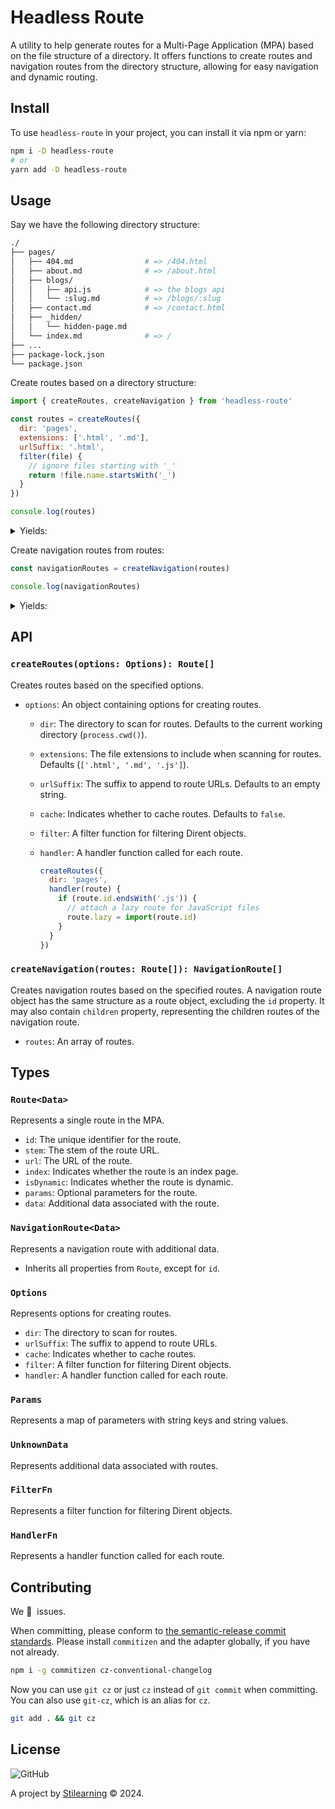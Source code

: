 # Headless Route

A utility to help generate routes for a Multi-Page Application (MPA) based on the file structure of a directory. It offers functions to create routes and navigation routes from the directory structure, allowing for easy navigation and dynamic routing.

## Install

To use `headless-route` in your project, you can install it via npm or yarn:

```bash
npm i -D headless-route
# or
yarn add -D headless-route
```

## Usage

Say we have the following directory structure:

```bash
./
├── pages/
│   ├── 404.md                # => /404.html
│   ├── about.md              # => /about.html
│   ├── blogs/
│   │   ├── api.js            # => the blogs api
│   │   └── :slug.md          # => /blogs/:slug
│   ├── contact.md            # => /contact.html
│   ├── _hidden/
│   │   └── hidden-page.md
│   └── index.md              # => /
├── ...
├── package-lock.json
└── package.json
```

Create routes based on a directory structure:

```js
import { createRoutes, createNavigation } from 'headless-route'

const routes = createRoutes({
  dir: 'pages',
  extensions: ['.html', '.md'],
  urlSuffix: '.html',
  filter(file) {
    // ignore files starting with '_'
    return !file.name.startsWith('_')
  }
})

console.log(routes)
```

<details>
<summary>Yields:</summary>

```js
;[
  {
    id: 'pages/404.md',
    stem: '404',
    url: '/404.html',
    index: false,
    isDynamic: false
  },
  {
    id: 'pages/about.md',
    stem: 'about',
    url: '/about.html',
    index: false,
    isDynamic: false
  },
  {
    id: 'pages/blogs/:slug.md',
    stem: 'blogs/:slug',
    url: '/blogs/:slug.html',
    index: false,
    isDynamic: true,
    params: { ':slug': '/blogs/:slug' }
  },
  {
    id: 'pages/contact.md',
    stem: 'contact',
    url: '/contact.html',
    index: false,
    isDynamic: false
  },
  {
    id: 'pages/index.md',
    stem: 'index',
    url: '/index.html',
    index: true,
    isDynamic: false
  }
]
```

</details>

Create navigation routes from routes:

```js
const navigationRoutes = createNavigation(routes)

console.log(navigationRoutes)
```

<details>
<summary>Yields:</summary>

```js
;[
  {
    stem: '404',
    url: '/404.html',
    index: false,
    isDynamic: false
  },
  {
    stem: 'about',
    url: '/about.html',
    index: false,
    isDynamic: false
  },
  {
    stem: 'blogs',
    url: '/blogs',
    index: true,
    isDynamic: false,
    children: [
      {
        stem: 'blogs/:slug',
        url: '/blogs/:slug.html',
        index: false,
        isDynamic: true,
        params: {
          ':slug': '/blogs/:slug'
        }
      }
    ]
  },
  {
    stem: 'contact',
    url: '/contact.html',
    index: false,
    isDynamic: false
  },
  {
    stem: 'index',
    url: '/index.html',
    index: true,
    isDynamic: false
  }
]
```

</details>

## API

### `createRoutes(options: Options): Route[]`

Creates routes based on the specified options.

- `options`: An object containing options for creating routes.

  - `dir`: The directory to scan for routes. Defaults to the current working directory (`process.cwd()`).
  - `extensions`: The file extensions to include when scanning for routes. Defaults (`['.html', '.md', '.js']`).
  - `urlSuffix`: The suffix to append to route URLs. Defaults to an empty string.
  - `cache`: Indicates whether to cache routes. Defaults to `false`.
  - `filter`: A filter function for filtering Dirent objects.
  - `handler`: A handler function called for each route.

    ```js
    createRoutes({
      dir: 'pages',
      handler(route) {
        if (route.id.endsWith('.js')) {
          // attach a lazy route for JavaScript files
          route.lazy = import(route.id)
        }
      }
    })
    ```

### `createNavigation(routes: Route[]): NavigationRoute[]`

Creates navigation routes based on the specified routes. A navigation route object has the same structure as a route object, excluding the `id` property. It may also contain `children` property, representing the children routes of the navigation route.

- `routes`: An array of routes.

## Types

### `Route<Data>`

Represents a single route in the MPA.

- `id`: The unique identifier for the route.
- `stem`: The stem of the route URL.
- `url`: The URL of the route.
- `index`: Indicates whether the route is an index page.
- `isDynamic`: Indicates whether the route is dynamic.
- `params`: Optional parameters for the route.
- `data`: Additional data associated with the route.

### `NavigationRoute<Data>`

Represents a navigation route with additional data.

- Inherits all properties from `Route`, except for `id`.

### `Options`

Represents options for creating routes.

- `dir`: The directory to scan for routes.
- `urlSuffix`: The suffix to append to route URLs.
- `cache`: Indicates whether to cache routes.
- `filter`: A filter function for filtering Dirent objects.
- `handler`: A handler function called for each route.

### `Params`

Represents a map of parameters with string keys and string values.

### `UnknownData`

Represents additional data associated with routes.

### `FilterFn`

Represents a filter function for filtering Dirent objects.

### `HandlerFn`

Represents a handler function called for each route.

## Contributing

We 💛&nbsp; issues.

When committing, please conform to [the semantic-release commit standards](https://www.conventionalcommits.org/). Please install `commitizen` and the adapter globally, if you have not already.

```bash
npm i -g commitizen cz-conventional-changelog
```

Now you can use `git cz` or just `cz` instead of `git commit` when committing. You can also use `git-cz`, which is an alias for `cz`.

```bash
git add . && git cz
```

## License

![GitHub](https://img.shields.io/github/license/bent10/headless-route)

A project by [Stilearning](https://stilearning.com) &copy; 2024.
